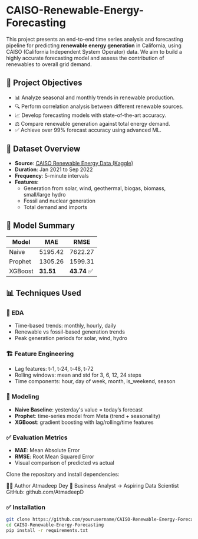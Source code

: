 # CAISO-Renewable-Energy-Forecasting

This project presents an end-to-end time series analysis and forecasting pipeline for predicting **renewable energy generation** in California, using CAISO (California Independent System Operator) data. We aim to build a highly accurate forecasting model and assess the contribution of renewables to overall grid demand.

## 🎯 Project Objectives

- 📊 Analyze seasonal and monthly trends in renewable production.
- 🔍 Perform correlation analysis between different renewable sources.
- 📈 Develop forecasting models with state-of-the-art accuracy.
- ⚖️ Compare renewable generation against total energy demand.
- ✅ Achieve over 99% forecast accuracy using advanced ML.

## 📁 Dataset Overview

- **Source**: [CAISO Renewable Energy Data (Kaggle)](https://www.kaggle.com/datasets/karatechop/caiso-renewable-energy-data-20212022)
- **Duration**: Jan 2021 to Sep 2022
- **Frequency**: 5-minute intervals
- **Features**:
  - Generation from solar, wind, geothermal, biogas, biomass, small/large hydro
  - Fossil and nuclear generation
  - Total demand and imports

 ## 🧠 Model Summary

| Model         | MAE     | RMSE     |
|---------------|---------|----------|
| Naive         | 5195.42 | 7622.27  |
| Prophet       | 1305.26 | 1599.31  |
| XGBoost       | **31.51** | **43.74** ✅

## 📊 Techniques Used

### 📌 EDA
- Time-based trends: monthly, hourly, daily
- Renewable vs fossil-based generation trends
- Peak generation periods for solar, wind, hydro

### 🏗️ Feature Engineering
- Lag features: t-1, t-24, t-48, t-72
- Rolling windows: mean and std for 3, 6, 12, 24 steps
- Time components: hour, day of week, month, is_weekend, season

### 🤖 Modeling
- **Naive Baseline**: yesterday's value = today’s forecast
- **Prophet**: time-series model from Meta (trend + seasonality)
- **XGBoost**: gradient boosting with lag/rolling/time features

### ✅ Evaluation Metrics
- **MAE**: Mean Absolute Error
- **RMSE**: Root Mean Squared Error
- Visual comparison of predicted vs actual



Clone the repository and install dependencies:


🙋‍♂️ Author
Atmadeep Dey
💼 Business Analyst → Aspiring Data Scientist
GitHub: github.com/AtmadeepD

### ✅ Installation

```bash
git clone https://github.com/yourusername/CAISO-Renewable-Energy-Forecasting.git
cd CAISO-Renewable-Energy-Forecasting
pip install -r requirements.txt
